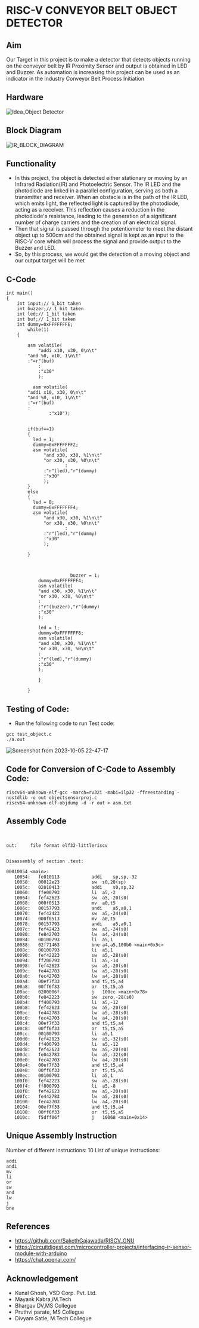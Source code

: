 
# RISC-V CONVEYOR BELT OBJECT DETECTOR


## Aim

Our Target in this project is to make a detector that detects objects running on the conveyor belt by IR Proximity Sensor and output is obtained in LED and Buzzer. As automation is increasing this project can be used as an indicator in the Industry Conveyor Belt Process Initiation

## Hardware

![Idea_Object Detector](https://github.com/SolankiPratikkumar/IIITB_PRATIKKUMAR_ASIC/assets/140999250/43a98878-a10f-4490-8124-b4db6dd9fac8)

## Block Diagram

![IR_BLOCK_DIAGRAM](https://github.com/SolankiPratikkumar/IIITB_PRATIKKUMAR_ASIC/assets/140999250/044369d4-b92c-492b-a292-eb22ccbd8983)

## Functionality

* In this project,  the object is detected either stationary or moving by an Infrared Radiation(IR) and Photoelectric Sensor. The IR LED and the photodiode are linked in a parallel configuration, serving as both a transmitter and receiver. When an obstacle is in the path of the IR LED, which emits light, the reflected light is captured by the photodiode, acting as a receiver. This reflection causes a reduction in the photodiode's resistance, leading to the generation of a significant number of charge carriers and the creation of an electrical signal.
* Then that signal is passed through the potentiometer to meet the distant object up to 500cm and the obtained signal is kept as an input to the RISC-V core which will process the signal and provide output to the Buzzer and LED.
* So, by this process, we would get the detection of a moving object and our output target will be met

## C-Code
```
int main()
{
	int input;// 1_bit taken
	int buzzer;// 1_bit taken
	int led;// 1_bit taken
	int buf;// 1_bit taken
	int dummy=0xFFFFFFFE;
		while(1)
	{
          
		asm volatile(
	    	"addi x10, x30, 0\n\t"
		"and %0, x10, 1\n\t"
		:"=r"(buf)
	    	:
	    	:"x30"
	    	);

          asm volatile(
		"addi x10, x30, 0\n\t"
		"and %0, x10, 1\n\t"
		:"=r"(buf) 
		:
                :"x10");


		if(buf==1)
		{
		  led = 1;
		  dummy=0xFFFFFFF2;
		  asm volatile(
		      "and x30, x30, %1\n\t"
		      "or x30, x30, %0\n\t"
                      :
		      :"r"(led),"r"(dummy)
		      :"x30"
		      );
		}
		else
		{
		  led = 0;
		  dummy=0xFFFFFFF4;
		  asm volatile(
		      "and x30, x30, %1\n\t"
		      "or x30, x30, %0\n\t"
                      :
		      :"r"(led),"r"(dummy)
		      :"x30"
		      );
                    
		}
	


                        buzzer = 1;
			dummy=0xFFFFFFF4;
			asm volatile(
			"and x30, x30, %1\n\t"
			"or x30, x30, %0\n\t"
			:
			:"r"(buzzer),"r"(dummy)
			:"x30"
			);
			
			led = 1;
			dummy=0xFFFFFFF8;
			asm volatile(
			"and x30, x30, %1\n\t"
			"or x30, x30, %0\n\t"
			:
			:"r"(led),"r"(dummy)
			:"x30"
			);
			
			}
			
		}
```

## Testing of Code:

* Run the following code to run Test code:
  
```
gcc test_object.c
./a.out
```

![Screenshot from 2023-10-05 22-47-17](https://github.com/SolankiPratikkumar/IIITB_PRATIKKUMAR_ASIC/assets/140999250/5b9c2a7a-2cf1-48de-be71-c2a5ccf3f280)


## Code for Conversion of C-Code to Assembly Code:

```
riscv64-unknown-elf-gcc -march=rv32i -mabi=ilp32 -ffreestanding -nostdlib -o out objectsensorproj.c 
riscv64-unknown-elf-objdump -d -r out > asm.txt
```

## Assembly Code

```


out:     file format elf32-littleriscv


Disassembly of section .text:

00010054 <main>:
   10054:	fe010113          	addi	sp,sp,-32
   10058:	00812e23          	sw	s0,28(sp)
   1005c:	02010413          	addi	s0,sp,32
   10060:	ffe00793          	li	a5,-2
   10064:	fef42623          	sw	a5,-20(s0)
   10068:	000f0513          	mv	a0,t5
   1006c:	00157793          	andi	a5,a0,1
   10070:	fef42423          	sw	a5,-24(s0)
   10074:	000f0513          	mv	a0,t5
   10078:	00157793          	andi	a5,a0,1
   1007c:	fef42423          	sw	a5,-24(s0)
   10080:	fe842703          	lw	a4,-24(s0)
   10084:	00100793          	li	a5,1
   10088:	02f71463          	bne	a4,a5,100b0 <main+0x5c>
   1008c:	00100793          	li	a5,1
   10090:	fef42223          	sw	a5,-28(s0)
   10094:	ff200793          	li	a5,-14
   10098:	fef42623          	sw	a5,-20(s0)
   1009c:	fe442783          	lw	a5,-28(s0)
   100a0:	fec42703          	lw	a4,-20(s0)
   100a4:	00ef7f33          	and	t5,t5,a4
   100a8:	00ff6f33          	or	t5,t5,a5
   100ac:	0200006f          	j	100cc <main+0x78>
   100b0:	fe042223          	sw	zero,-28(s0)
   100b4:	ff400793          	li	a5,-12
   100b8:	fef42623          	sw	a5,-20(s0)
   100bc:	fe442783          	lw	a5,-28(s0)
   100c0:	fec42703          	lw	a4,-20(s0)
   100c4:	00ef7f33          	and	t5,t5,a4
   100c8:	00ff6f33          	or	t5,t5,a5
   100cc:	00100793          	li	a5,1
   100d0:	fef42023          	sw	a5,-32(s0)
   100d4:	ff400793          	li	a5,-12
   100d8:	fef42623          	sw	a5,-20(s0)
   100dc:	fe042783          	lw	a5,-32(s0)
   100e0:	fec42703          	lw	a4,-20(s0)
   100e4:	00ef7f33          	and	t5,t5,a4
   100e8:	00ff6f33          	or	t5,t5,a5
   100ec:	00100793          	li	a5,1
   100f0:	fef42223          	sw	a5,-28(s0)
   100f4:	ff800793          	li	a5,-8
   100f8:	fef42623          	sw	a5,-20(s0)
   100fc:	fe442783          	lw	a5,-28(s0)
   10100:	fec42703          	lw	a4,-20(s0)
   10104:	00ef7f33          	and	t5,t5,a4
   10108:	00ff6f33          	or	t5,t5,a5
   1010c:	f5dff06f          	j	10068 <main+0x14>
```

## Unique Assembly Instruction

Number of different instructions: 10
List of unique instructions:
```
addi
andi
mv
li
or
sw
and
lw
j
bne
```

## References

* https://github.com/SakethGajawada/RISCV_GNU
* https://circuitdigest.com/microcontroller-projects/interfacing-ir-sensor-module-with-arduino
* https://chat.openai.com/

## Acknowledgement

* Kunal Ghosh, VSD Corp. Pvt. Ltd.
* Mayank Kabra,iM.Tech
* Bhargav DV,MS Collegue
* Pruthvi parate, MS Collegue
* Divyam Satle, M.Tech Collegue
